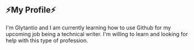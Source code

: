 ## ⚡My Profile⚡

I'm Glytantio and I am currently learning how to use Github for my upcoming job being a technical writer. I'm willing to learn and looking for help with this type of profession.
<!--
**Glytantio/Glytantio** is a ✨ _special_ ✨ repository because its `README.md` (this file) appears on your GitHub profile.

Here are some ideas to get you started:

- 🔭 I’m currently working on ...
- 🌱 I’m currently learning ...
- 👯 I’m looking to collaborate on ...
- 🤔 I’m looking for help with ...
- 💬 Ask me about ...
- 📫 How to reach me: ...
- 😄 Pronouns: ...
- ⚡ Fun fact: ...
-->
